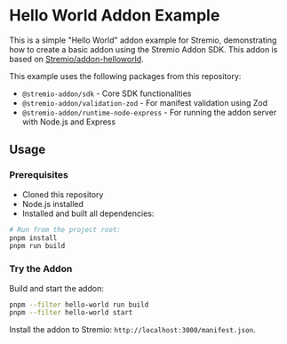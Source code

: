 # Hello World Addon Example

This is a simple "Hello World" addon example for Stremio, demonstrating how to create a basic addon using the Stremio Addon SDK. This addon is based on [Stremio/addon-helloworld](https://github.com/Stremio/addon-helloworld).

This example uses the following packages from this repository:

- `@stremio-addon/sdk` - Core SDK functionalities
- `@stremio-addon/validation-zod` - For manifest validation using Zod
- `@stremio-addon/runtime-node-express` - For running the addon server with Node.js and Express

## Usage

### Prerequisites

- Cloned this repository
- Node.js installed
- Installed and built all dependencies:

```bash
# Run from the project root:
pnpm install
pnpm run build
```

### Try the Addon

Build and start the addon:

```bash
pnpm --filter hello-world run build
pnpm --filter hello-world start
```

Install the addon to Stremio: `http://localhost:3000/manifest.json`.
